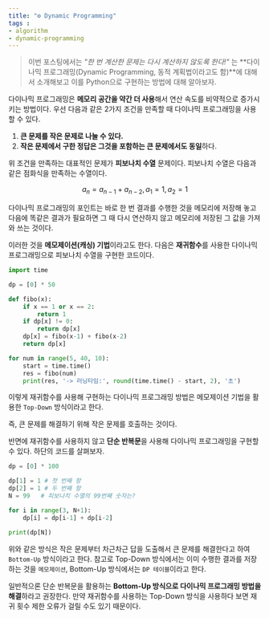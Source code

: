```yaml
---
title: "⚙️ Dynamic Programming"
tags :
- algorithm 
- dynamic-programming
---
```


> 이번 포스팅에서는 _"한 번 계산한 문제는 다시 계산하지 않도록 한다!"_ 는 **다이나믹 프로그래밍(Dynamic Programming, 동적 계획법이라고도 함)**에 대해서 소개해보고 이를 Python으로 구현하는 방법에 대해 알아보자.


다이나믹 프로그래밍은 **메모리 공간을 약간 더 사용**해서 연산 속도를 비약적으로 증가시키는 방법이다. 우선 다음과 같은 2가지 조건을 만족할 때 다이나믹 프로그래밍을 사용할 수 있다.

1.  **큰 문제를 작은 문제로 나눌 수 있다.**
2.  **작은 문제에서 구한 정답은 그것을 포함하는 큰 문제에서도 동일**하다.

위 조건을 만족하는 대표적인 문제가 **피보나치 수열** 문제이다. 피보나치 수열은 다음과 같은 점화식을 만족하는 수열이다.

$$
a_n=a_{n−1} + a_{n−2} ,a_1=1 , a_2=1
$$

다이나믹 프로그래밍의 포인트는 바로 한 번 결과를 수행한 것을 메모리에 저장해 놓고 다음에 똑같은 결과가 필요하면 그 때 다시 연산하지 않고 메모리에 저장된 그 값을 가져와 쓰는 것이다.

이러한 것을 **메모제이션(캐싱) 기법**이라고도 한다. 다음은 **재귀함수**를 사용한 다이나믹 프로그래밍으로 피보나치 수열을 구현한 코드이다.

```python
import time

dp = [0] * 50

def fibo(x):
    if x == 1 or x == 2:
        return 1
    if dp[x] != 0:
        return dp[x]
    dp[x] = fibo(x-1) + fibo(x-2)
    return dp[x]

for num in range(5, 40, 10):
    start = time.time()
    res = fibo(num)
    print(res, '-> 러닝타임:', round(time.time() - start, 2), '초')
```

이렇게 재귀함수를 사용해 구현하는 다이나믹 프로그래밍 방법은 메모제이션 기법을 활용한 `Top-Down` 방식이라고 한다.

즉, 큰 문제를 해결하기 위해 작은 문제를 호출하는 것이다. 

반면에 재귀함수를 사용하지 않고 **단순 반복문**을 사용해 다이나믹 프로그래밍을 구현할 수 있다. 하단의 코드를 살펴보자.

```python
dp = [0] * 100

dp[1] = 1 # 첫 번째 항
dp[2] = 1 # 두 번째 항
N = 99   # 피보나치 수열의 99번째 숫자는?

for i in range(3, N+1):
    dp[i] = dp[i-1] + dp[i-2]

print(dp[N])
```

위와 같은 방식은 작은 문제부터 차근차근 답을 도출해서 큰 문제를 해결한다고 하여 `Bottom-Up` 방식이라고 한다. 참고로 Top-Down 방식에서는 이미 수행한 결과를 저장하는 것을 `메모제이션`, Bottom-Up 방식에서는 `DP 테이블`이라고 한다.

일반적으론 단순 반복문을 활용하는 **Bottom-Up 방식으로 다이나믹 프로그래밍 방법을 해결**하라고 권장한다. 만약 재귀함수를 사용하는 Top-Down 방식을 사용하다 보면 재귀 횟수 제한 오류가 걸릴 수도 있기 때문이다.